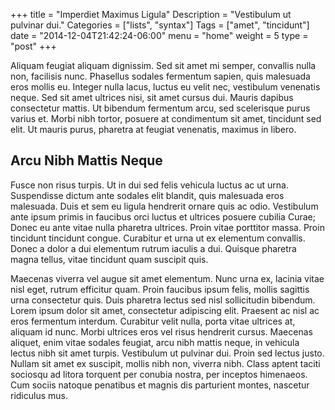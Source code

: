 +++
title = "Imperdiet Maximus Ligula"
Description = "Vestibulum ut pulvinar dui."
Categories = ["lists", "syntax"]
Tags = ["amet", "tincidunt"]
date = "2014-12-04T21:42:24-06:00"
menu = "home"
weight = 5
type = "post"
+++

Aliquam feugiat aliquam dignissim. Sed sit amet mi semper, convallis
nulla non, facilisis nunc. Phasellus sodales fermentum sapien, quis
malesuada eros mollis eu. Integer nulla lacus, luctus eu velit nec,
vestibulum venenatis neque. Sed sit amet ultrices nisi, sit amet
cursus dui. Mauris dapibus consectetur mattis. Ut bibendum fermentum
arcu, sed scelerisque purus varius et. Morbi nibh tortor, posuere at
condimentum sit amet, tincidunt sed elit. Ut mauris purus, pharetra at
feugiat venenatis, maximus in libero.
<!--more-->

## Arcu Nibh Mattis Neque

Fusce non risus turpis. Ut in dui sed felis vehicula luctus ac ut
urna. Suspendisse dictum ante sodales elit blandit, quis malesuada
eros malesuada. Duis et sem eu ligula hendrerit ornare quis ac odio.
Vestibulum ante ipsum primis in faucibus orci luctus et ultrices
posuere cubilia Curae; Donec eu ante vitae nulla pharetra ultrices.
Proin vitae porttitor massa. Proin tincidunt tincidunt congue.
Curabitur et urna ut ex elementum convallis. Donec a dolor a dui
elementum rutrum iaculis a dui. Quisque pharetra magna tellus, vitae
tincidunt quam suscipit quis.

Maecenas viverra vel augue sit amet elementum. Nunc urna ex, lacinia
vitae nisl eget, rutrum efficitur quam. Proin faucibus ipsum felis,
mollis sagittis urna consectetur quis. Duis pharetra lectus sed nisl
sollicitudin bibendum. Lorem ipsum dolor sit amet, consectetur
adipiscing elit. Praesent ac nisl ac eros fermentum interdum.
Curabitur velit nulla, porta vitae ultrices at, aliquam id nunc. Morbi
ultrices eros vel risus hendrerit cursus. Maecenas aliquet, enim vitae
sodales feugiat, arcu nibh mattis neque, in vehicula lectus nibh sit
amet turpis. Vestibulum ut pulvinar dui. Proin sed lectus justo.
Nullam sit amet ex suscipit, mollis nibh non, viverra nibh. Class
aptent taciti sociosqu ad litora torquent per conubia nostra, per
inceptos himenaeos. Cum sociis natoque penatibus et magnis dis
parturient montes, nascetur ridiculus mus.